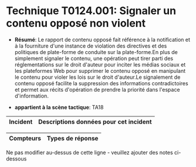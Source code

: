 # Technique T0124.001: Signaler un contenu opposé non violent

* **Résumé**: Le rapport de contenu opposé fait référence à la notification et à la fourniture d'une instance de violation des directives et des politiques de plate-forme de conduite sur la plate-forme.En plus de simplement signaler le contenu, une opération peut tirer parti des réglementations sur le droit d'auteur pour inciter les médias sociaux et les plateformes Web pour supprimer le contenu opposé en manipulant le contenu pour violer les lois sur le droit d'auteur.Le signalement de contenu opposé facilite la suppression des informations contradictoires et permet aux récits d'opération de prendre la priorité dans l'espace d'information.

* **appartient à la scène tactique**: TA18


|Incident |Descriptions données pour cet incident |
|-------- |-------------------- |



|Compteurs |Types de réponse |
|-------- |-------------- |


Ne pas modifier au-dessus de cette ligne - veuillez ajouter des notes ci-dessous